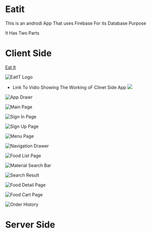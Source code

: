 # Eatit

This is an androdi App That uses Firebase For its Database Purpose

It Has Two Parts 

# Client Side
[Eat It](https://github.com/DAKSHSEMWAL/Eatit/tree/master/Client%20Side/EatIt2)

  ![EatIT Logo](/Client%20Side/app/src/main/res/mipmap-xxhdpi/ic_launcher_round.png)
 
 * Link To Vidio Showing The Working oF Clinet Side App
  [![](http://img.youtube.com/vi/-nLGb7KCfAU/0.jpg)](http://www.youtube.com/watch?v=-nLGb7KCfAU "Eat IT Client Side App")
  
  ![App Drawr](https://github.com/DAKSHSEMWAL/Eatit/blob/master/Client%20Side/EatIt2/Screenshot_20180919-015240.png)
    
  ![Main Page](https://github.com/DAKSHSEMWAL/Eatit/blob/master/Client%20Side/EatIt2/Screenshot_20180919-015329.png)
  
  ![Sign In Page](https://github.com/DAKSHSEMWAL/Eatit/blob/master/Client%20Side/EatIt2/Screenshot_20180919-015338.png)
  
  ![Sign Up Page](https://github.com/DAKSHSEMWAL/Eatit/blob/master/Client%20Side/EatIt2/Screenshot_20180919-021646.png)
  
  ![Menu Page](https://github.com/DAKSHSEMWAL/Eatit/blob/master/Client%20Side/EatIt2/Screenshot_20180919-015346.png)
  
  ![Navigation Drawer](https://github.com/DAKSHSEMWAL/Eatit/blob/master/Client%20Side/EatIt2/Screenshot_20180919-015351.png)
  
  ![Food List Page](https://github.com/DAKSHSEMWAL/Eatit/blob/master/Client%20Side/EatIt2/Screenshot_20180919-015403.png)
  
  ![Material Search Bar](https://github.com/DAKSHSEMWAL/Eatit/blob/master/Client%20Side/EatIt2/Screenshot_20180919-015411.png)
  
  ![Search Result](https://github.com/DAKSHSEMWAL/Eatit/blob/master/Client%20Side/EatIt2/Screenshot_20180919-020910.png)
  
  ![Food Detail Page](https://github.com/DAKSHSEMWAL/Eatit/blob/master/Client%20Side/EatIt2/Screenshot_20180919-020920.png)
  
  ![Food Cart Page](https://github.com/DAKSHSEMWAL/Eatit/blob/master/Client%20Side/EatIt2/Screenshot_20180919-021724.png)
  
  ![Order History](https://github.com/DAKSHSEMWAL/Eatit/blob/master/Client%20Side/EatIt2/Screenshot_20180919-035618.png)


# Server Side
